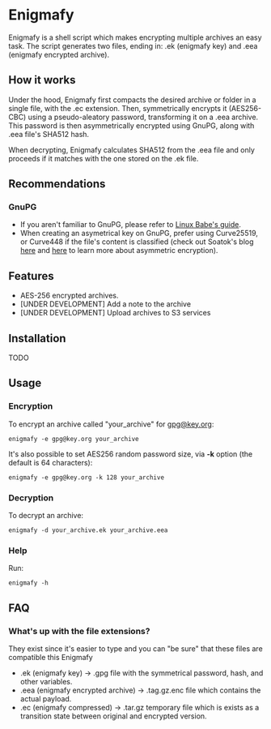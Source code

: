 # Enigmafy
Enigmafy is a shell script which makes encrypting multiple archives an easy task. The script generates two files, ending in: .ek (enigmafy key) and .eea (enigmafy encrypted archive).

## How it works
Under the hood, Enigmafy first compacts the desired archive or folder in a single file, with the .ec extension. Then, symmetrically encrypts it (AES256-CBC) using a pseudo-aleatory password, transforming it on a .eea archive. This password is then asymmetrically encrypted using GnuPG, along with .eea file's SHA512 hash.

When decrypting, Enigmafy calculates SHA512 from the .eea file and only proceeds if it matches with the one stored on the .ek file.

## Recommendations
### GnuPG
- If you aren't familiar to GnuPG, please refer to [Linux Babe's guide](https://www.linuxbabe.com/security/a-practical-guide-to-gpg-part-1-generate-your-keypair).
- When creating an asymetrical key on GnuPG, prefer using Curve25519, or Curve448 if the file's content is classified (check out Soatok's blog [here](https://soatok.blog/2023/04/03/asymmetric-cryptographic-commitments/) and [here](https://soatok.blog/2022/05/19/guidance-for-choosing-an-elliptic-curve-signature-algorithm-in-2022/) to learn more about asymmetric encryption).

## Features
- AES-256 encrypted archives.
- [UNDER DEVELOPMENT] Add a note to the archive
- [UNDER DEVELOPMENT] Upload archives to S3 services

## Installation
TODO

## Usage
### Encryption
To encrypt an archive called "your_archive" for gpg@key.org:
```
enigmafy -e gpg@key.org your_archive
```

It's also possible to set AES256 random password size, via **-k** option (the default is 64 characters):
```
enigmafy -e gpg@key.org -k 128 your_archive
```

### Decryption
To decrypt an archive:
```
enigmafy -d your_archive.ek your_archive.eea
```

### Help
Run:
```
enigmafy -h
```

## FAQ
### What's up with the file extensions?
They exist since it's easier to type and you can "be sure" that these files are compatible this Enigmafy
- .ek (enigmafy key) -> .gpg file with the symmetrical password, hash, and other variables.
- .eea (enigmafy encrypted archive) -> .tag.gz.enc file which contains the actual payload.
- .ec (enigmafy compressed) -> .tar.gz temporary file which is exists as a transition state between original and encrypted version.